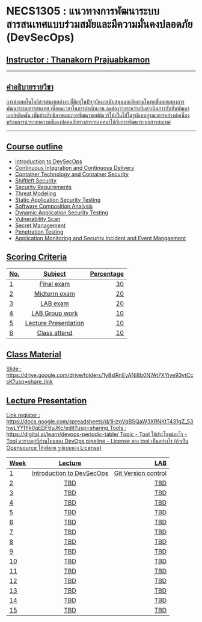 # NECS1305 : แนวทางการพัฒนาระบบสารสนเทศแบบร่วมสมัยและมีความมั่นคงปลอดภัย (DevSecOps)

## <u> Instructor : Thanakorn Prajuabkamon<u>
___
## คำอธิบายรายวิชา
การนำเทคโนโลยีสารสนเทศต่างๆ ที่มีอยู่ในปัจจุบันมาสนับสนุนและติดตามในทุกขั้นตอนของการพัฒนาระบบสารสนเทศ เพื่อลดเวลาในการดำเนินงาน ลดช่องว่างระหว่างทีมดำเนินการกับทีมพัฒนาแอปพลิเคชัน เพิ่มประสิทธิภาพและการพัฒนาซอฟต์แวร์ให้เป็นไปในรูปแบบบูรณาการอย่างต่อเนื่อง พร้อมการนำระบบความมั่นคงปลอดภัยทางสารสนเทศมาใช้กับการพัฒนาระบบสารสนเทศ

___

## <u>Course outline<u>
-   Introduction to DevSecOps
-   Continuous Integration and Continuous Delivery
-   Container Technology and Container Security
-   Shiftleft Security
-   Security Requirements
-   Threat Modeling
-   Static Application Security Testing
-   Software Composition Analysis
-   Dynamic Application Security Testing
-   Vulnerability Scan
-   Secret Management
-   Penetration Testing
-   Application Monitoring and Security Incident and Event Mangaement

## <u>Scoring Criteria<u>
| No.   |      Subject      |  Percentage |
|----------|:-------------:|------:|
| 1 |  Final exam   |   30  |
| 2 |  Midterm exam |   20  |
| 3 |  LAB exam |   20  |
| 4 |  LAB Group work   |   10  |
| 5 |  Lecture Presentation |   10  |
| 6 |  Class attend |   10  |

## <u>Class Material<u>
Slide : https://drive.google.com/drive/folders/1y8sIRnEyANl8b0N7At7XYive93vtCcsK?usp=share_link

## <u>Lecture Presentation<u>
Link register : https://docs.google.com/spreadsheets/d/1HzgVqBSQaW3XRNKtT431gZ_53hwLYYIYk0qEDF6yJKc/edit?usp=sharing
Tools : https://digital.ai/learn/devops-periodic-table/
<u>Topic<u>
    -   Tool ใช้ประโยชน์อะไร
    -   Tool ควรจะอยู่ที่ส่วนไหนของ DevOps pipeline
    -   License ของ tool เป็นอย่างไร (ถ้าเป็น Opensource ให้อธิบาย รูปแบบของ License)

| Week   |      Lecture      |  LAB |
|----------|:-------------:|------:|
| 1 |  Introduction to DevSecOps | Git Version control |
| 2 |    TBD   |   TBD |
| 3 |    TBD   |   TBD |
| 4 |    TBD   |   TBD |
| 5 |    TBD   |   TBD |
| 6 |    TBD   |   TBD |
| 7 |    TBD   |   TBD |
| 8 |    TBD   |   TBD |
| 9 |    TBD   |   TBD |
| 10 |    TBD   |   TBD |
| 11 |    TBD   |   TBD |
| 12 |    TBD   |   TBD |
| 13 |    TBD   |   TBD |
| 14 |    TBD   |   TBD |
| 15 |    TBD   |   TBD |

